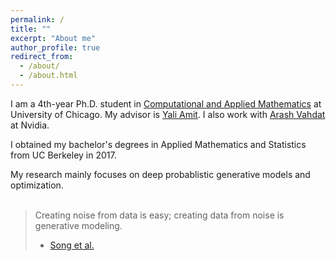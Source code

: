```yaml
---
permalink: /
title: ""
excerpt: "About me"
author_profile: true
redirect_from: 
  - /about/
  - /about.html
---
```


I am a 4th-year Ph.D. student in [Computational and Applied Mathematics](https://cam.uchicago.edu) at University of Chicago. My advisor is [Yali Amit](https://galton.uchicago.edu/~amit/). I also work with [Arash Vahdat](http://latentspace.cc/arash_vahdat/) at Nvidia. <br>

I obtained my bachelor's degrees in Applied Mathematics and Statistics from UC Berkeley in 2017. <br>

My research mainly focuses on deep probablistic generative models and optimization. <br>
<br>
> Creating noise from data is easy; creating data from noise is generative modeling.
> - [Song et al.](https://arxiv.org/abs/2011.13456)
<br>
<script type="text/javascript" id="clustrmaps" src="//cdn.clustrmaps.com/map_v2.js?cl=cfcc1a&w=200&t=n&d=ffZP6CS3p2vRaTDWgW38KUwD3M_vOJzp71Prq5nfOTg&co=2e95df"></script>

